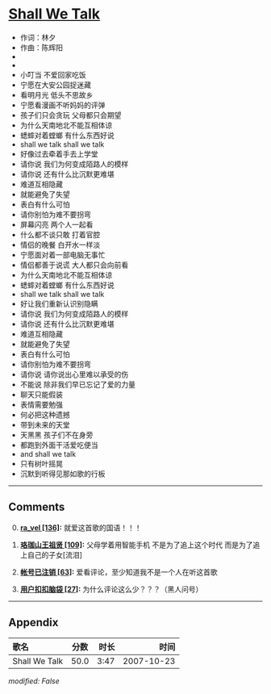 # [Shall We Talk](https://music.163.com/song?id=65342)

* 作词：林夕
* 作曲：陈辉阳
*
*
* 小叮当 不爱回家吃饭
* 宁愿在大安公园捉迷藏
* 看明月光 低头不思故乡
* 宁愿看漫画不听妈妈的评弹
* 孩子们只会贪玩 父母都只会期望
* 为什么天南地北不能互相体谅
* 蟋蟀对着螳螂 有什么东西好说
* shall we talk shall we talk
* 好像过去牵着手去上学堂
* 请你说 我们为何变成陌路人的模样
* 请你说 还有什么比沉默更难堪
* 难道互相隐藏
* 就能避免了失望
* 表白有什么可怕
* 请你别怕为难不要拐弯
* 屏幕闪亮 两个人一起看
* 什么都不谈只敢 打着官腔
* 情侣的晚餐 白开水一样淡
* 宁愿面对着一部电脑无事忙
* 情侣都善于说谎 大人都只会向前看
* 为什么天南地北不能互相体谅
* 蟋蟀对着螳螂 有什么东西好说
* shall we talk shall we talk
* 好让我们重新认识别隐瞒
* 请你说 我们为何变成陌路人的模样
* 请你说 还有什么比沉默更难堪
* 难道互相隐藏
* 就能避免了失望
* 表白有什么可怕
* 请你别怕为难不要拐弯
* 请你说 请你说出心里难以承受的伤
* 不能说 除非我们早已忘记了爱的力量
* 聊天只能假装
* 表情需要勉强
* 何必把这种遗撼
* 带到未来的天堂
* 天黑黑 孩子们不在身旁
* 都跑到外面干活爱吃便当
* and shall we talk
* 只有树叶摇晃
* 沉默到听得见那如歌的行板


---

## Comments
0. **[ra_vel \[136\]](https://music.163.com/#/user/home?id=74101142):** 就爱这首歌的国语！！！

1. **[珞珈山王祖贤 \[109\]](https://music.163.com/#/user/home?id=33723923):** 父母学着用智能手机 不是为了追上这个时代 而是为了追上自己的子女[流泪]

2. **[帐号已注销 \[63\]](https://music.163.com/#/user/home?id=86210359):** 爱看评论，至少知道我不是一个人在听这首歌

3. **[用户扣扣脑袋 \[27\]](https://music.163.com/#/user/home?id=503810385):** 为什么评论这么少？？？（黑人问号）



---

## Appendix

|歌名|分数|时长|时间|
|:---|:---:|---:|---:|
|Shall We Talk|50.0|3:47|2007-10-23

*modified: False*